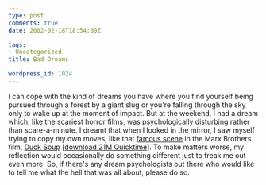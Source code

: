 ```yaml
---
type: post
comments: true
date: 2002-02-18T18:54:00Z

tags:
- Uncategorized
title: Bad Dreams

wordpress_id: 1024
---
```


I can cope with the kind of dreams you have where you find yourself being pursued through a forest by a giant slug or you're falling through the sky only to wake up at the moment of impact. But at the weekend, I had a dream which, like the scariest horror films, was psychologically disturbing rather than scare-a-minute. I dreamt that when I looked in the mirror, I saw myself trying to copy my own moves, like that [famous scene](http://xroads.virginia.edu/~MA01/Cober/marx/mirror.html) in the Marx Brothers film, [Duck Soup](http://uk.imdb.com/Title?0023969) [[download 21M Quicktime](http://xroads.virginia.edu/~MA01/Cober/marx/mirror.html )]. To make matters worse, my reflection would occasionally do something different just to freak me out even more. So, if there's any dream psychologists out there who would like to tell me what the hell that was all about, please do so. 

